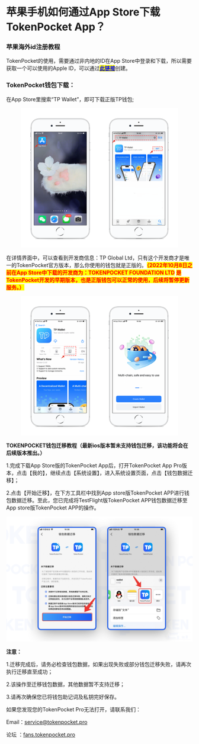 # 苹果手机如何通过App Store下载TokenPocket App？

### **苹果海外id注册教程** <a href="#1" id="1"></a>

TokenPocket的使用，需要通过非内地的ID在App Store中登录和下载，所以需要获取一个可以使用的Apple ID，可以通过[<mark style="color:blue;">**此链接**</mark>](https://help.tokenpocket.pro/cn/wallet-operation/download-tp-app/id)创建。

### **TokenPocket钱包下载：** <a href="#2" id="2"></a>

在App Store里搜索“TP Wallet”，即可下载正版TP钱包;

<figure><img src="../../.gitbook/assets/image (2) (2).png" alt=""><figcaption></figcaption></figure>

在详情界面中，可以查看到开发商信息：TP Global Ltd，只有这个开发商才是唯一的TokenPocket官方版本，那么你使用的钱包就是正版的。<mark style="color:red;">**（2022年10月8日之前在App Store中下载的开发商为：TOKENPOCKET FOUNDATION LTD**</mark> <mark style="color:red;">**是TokenPocket开发的早期版本，也是正版钱包可以正常的使用，后续将暂停更新服务。）**</mark>

<figure><img src="../../.gitbook/assets/image (1) (1) (1).png" alt=""><figcaption></figcaption></figure>

**TOKENPOCKET钱包迁移教程（最新ios版本暂未支持钱包迁移，该功能将会在后续版本推出。）**

1.完成下载App Store版的TokenPocket App后，打开TokenPocket App Pro版本，点击【我的】，继续点击【系统设置】，进入系统设置页面，点击【钱包数据迁移】；

2.点击【开始迁移】，在下方工具栏中找到App store版TokenPocket APP进行钱包数据迁移。至此，您已完成将TestFlight版TokenPocket APP钱包数据迁移至App store版TokenPocket APP的操作。

![](<../../.gitbook/assets/3 (16) (1) (1).png>)

**注意：**

1.迁移完成后，请务必检查钱包数据，如果出现失败或部分钱包迁移失败，请再次执行迁移直至成功；&#x20;

2.该操作至迁移钱包数据，其他数据暂不支持迁移；&#x20;

3.请再次确保您已将钱包助记词及私钥完好保存。



如果您发现您的TokenPocket Pro无法打开，请联系我们：

Email：service@tokenpocket.pro

论坛  ：[fans.tokenpocket.pro](https://fans.tokenpocket.pro/)
